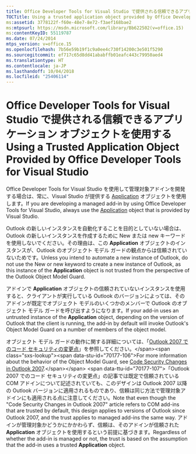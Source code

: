 ```yaml
---
title: Office Developer Tools for Visual Studio で提供される信頼できるアプリケーション オブジェクトを使用する
TOCTitle: Using a trusted application object provided by Office Developer Tools for Visual Studio
ms:assetid: 3778122f-f60e-48e7-8e72-f3aef168bae2
ms:mtpsurl: https://msdn.microsoft.com/library/Bb622502(v=office.15)
ms:contentKeyID: 55119787
ms.date: 07/24/2014
mtps_version: v=office.15
ms.openlocfilehash: 7b56e59b19f1c9a0ee4c730f14200c3e501f5290
ms.sourcegitcommit: ef717c65d8dd41ababffb01eafc443c79950aed4
ms.translationtype: HT
ms.contentlocale: ja-JP
ms.lasthandoff: 10/04/2018
ms.locfileid: "25406114"
---
```

# <a name="using-a-trusted-application-object-provided-by-office-developer-tools-for-visual-studio"></a><span data-ttu-id="70177-102">Office Developer Tools for Visual Studio で提供される信頼できるアプリケーション オブジェクトを使用する</span><span class="sxs-lookup"><span data-stu-id="70177-102">Using a Trusted Application Object Provided by Office Developer Tools for Visual Studio</span></span>

<span data-ttu-id="70177-103">Office Developer Tools for Visual Studio を使用して管理対象アドインを開発する場合は、常に、Visual Studio が提供する [Application](https://msdn.microsoft.com/library/bb646615\(v=office.15\)) オブジェクトを使用します。</span><span class="sxs-lookup"><span data-stu-id="70177-103">If you are developing a managed add-in by using Office Developer Tools for Visual Studio, always use the [Application](https://msdn.microsoft.com/library/bb646615\(v=office.15\)) object that is provided by Visual Studio.</span></span> 

<span data-ttu-id="70177-104">Outlook の新しいインスタンスを自動化することを目的としていない場合は、Outlook の新しいインスタンスを作成するために New または new キーワードを使用しないでください。その理由は、この **Application** オブジェクトのインスタンスが、Outlook のオブジェクト モデル ガードの観点からは信頼されていないためです。</span><span class="sxs-lookup"><span data-stu-id="70177-104">Unless you intend to automate a new instance of Outlook, do not use the New or new keyword to create a new instance of Outlook, as this instance of the **Application** object is not trusted from the perspective of the Outlook Object Model Guard.</span></span> 

<span data-ttu-id="70177-105">アドインで **Application** オブジェクトの信頼されていないインスタンスを使用すると、クライアントが実行している Outlook のバージョンによっては、そのアドインが既定でオブジェクト モデルのいくつかのメンバーで Outlook のオブジェクト モデル ガードを呼び出すようになります。</span><span class="sxs-lookup"><span data-stu-id="70177-105">If your add-in uses an untrusted instance of the **Application** object, depending on the version of Outlook that the client is running, the add-in by default will invoke Outlook's Object Model Guard on a number of members of the object model.</span></span> 

<span data-ttu-id="70177-106">オブジェクト モデル ガードの動作に関する詳細については、「[Outlook 2007 でのコード セキュリティの変更点](https://msdn.microsoft.com/library/bb226709\(v=office.15\))」を参照してください。</span><span class="sxs-lookup"><span data-stu-id="70177-106">For more information about the behavior of the Object Model Guard, see [Code Security Changes in Outlook 2007](https://msdn.microsoft.com/library/bb226709\(v=office.15\)).</span></span> <span data-ttu-id="70177-107">「Outlook 2007 でのコード セキュリティの変更点」の記事では既定で信頼されている COM アドインについて記述されていても、このデザインは Outlook 2007 以降の Outlook バージョンに適用されるものであり、信頼は同じ方法で管理対象アドインにも適用される点に注意してください。</span><span class="sxs-lookup"><span data-stu-id="70177-107">Note that even though the "Code Security Changes in Outlook 2007" article refers to COM add-ins that are trusted by default, this design applies to versions of Outlook since Outlook 2007, and the trust applies to managed add-ins the same way.</span></span> <span data-ttu-id="70177-108">アドインが管理対象かどうかにかかわらず、信頼は、そのアドインが信頼された **Application** オブジェクトを使用するという前提に基づきます。</span><span class="sxs-lookup"><span data-stu-id="70177-108">Regardless of whether the add-in is managed or not, the trust is based on the assumption that the add-in uses a trusted **Application** object.</span></span>

